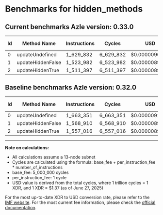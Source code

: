 # Benchmarks for hidden_methods

## Current benchmarks Azle version: 0.33.0
| Id | Method Name | Instructions | Cycles | USD | USD/Million Calls | Change |
|-----------|-------------|------------|--------|-----|--------------|-------|
| 0 | updateUndefined | 1_629_832 | 6_629_832 | $0.0000090829 | $9.08 | <font color="green">-33_519</font> |
| 1 | updateHiddenFalse | 1_523_982 | 6_523_982 | $0.0000089379 | $8.93 | <font color="green">-44_928</font> |
| 2 | updateHiddenTrue | 1_511_397 | 6_511_397 | $0.0000089206 | $8.92 | <font color="green">-45_619</font> |

## Baseline benchmarks Azle version: 0.32.0
| Id | Method Name | Instructions | Cycles | USD | USD/Million Calls |
|-----------|-------------|------------|--------|-----|--------------|
| 0 | updateUndefined | 1_663_351 | 6_663_351 | $0.0000091288 | $9.12 |
| 1 | updateHiddenFalse | 1_568_910 | 6_568_910 | $0.0000089994 | $8.99 |
| 2 | updateHiddenTrue | 1_557_016 | 6_557_016 | $0.0000089831 | $8.98 |



---

**Note on calculations:**
- All calculations assume a 13-node subnet
- Cycles are calculated using the formula: base_fee + per_instruction_fee \* number_of_instructions
- base_fee: 5_000_000 cycles
- per_instruction_fee: 1 cycle
- USD value is derived from the total cycles, where 1 trillion cycles = 1 XDR, and 1 XDR = $1.37 (as of June 27, 2025)

For the most up-to-date XDR to USD conversion rate, please refer to the [IMF website](https://www.imf.org/external/np/fin/data/rms_sdrv.aspx).
For the most current fee information, please check the [official documentation](https://internetcomputer.org/docs/references/cycles-cost-formulas).